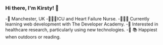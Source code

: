 ### Hi there, I'm Kirsty! 👋


-📍 Manchester, UK 
-👩🏻‍⚕️ICU and Heart Failure Nurse.
-👩🏻‍💻  Currently learning web development with The Developer Academy.
-💉 Interested in healthcare research, particularly using new technologies.
-🌿 📚 Happiest when outdoors or reading.

